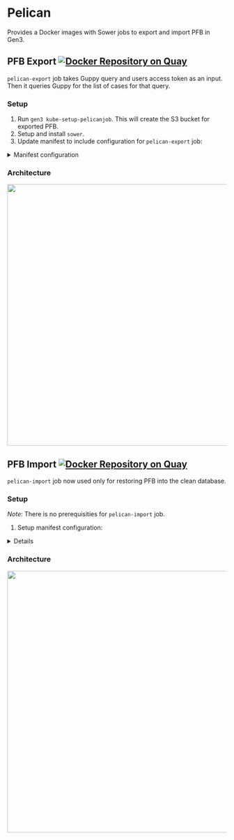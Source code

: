 # Pelican

Provides a Docker images with Sower jobs to export and import PFB in Gen3.

## PFB Export [![Docker Repository on Quay](https://quay.io/repository/cdis/pelican-export/status "Docker Repository on Quay")](https://quay.io/repository/cdis/pelican-export)

`pelican-export` job takes Guppy query and users access token as an input. Then it queries Guppy for the list of cases for that query.

### Setup

1. Run `gen3 kube-setup-pelicanjob`. This will create the S3 bucket for exported PFB.
2. Setup and install `sower`.
3. Update manifest to include configuration for `pelican-export` job: 
<details>
  <summary>Manifest configuration</summary>
The `pelican-export` job should have the following environment variables and mounts set:

* Environment variable:
    * `DICTIONARY_URL`
    * `GEN3_HOSTNAME`
    * `ROOT_NODE`
* Mounts:
    * `pelican-creds-volume` - the secret from `kube-setup-pelicanjob`
    * `peregrine-creds-volume` - the secret to access sheepdog database.

```
{
  "name": "pelican-export",
  "action": "export",
  "container": {
    "name": "job-task",
    "image": "quay.io/cdis/pelican-export:master",
    "pull_policy": "Always",
    "env": [
      {
        "name": "DICTIONARY_URL",
        "valueFrom": {
          "configMapKeyRef": {
            "name": "manifest-global",
            "key": "dictionary_url"
          }
        }
      },
      {
        "name": "GEN3_HOSTNAME",
        "valueFrom": {
          "configMapKeyRef": {
            "name": "manifest-global",
            "key": "hostname"
          }
        }
      },
      {
        "name": "ROOT_NODE",
        "value": "subject"
      }
    ],
    "volumeMounts": [
      {
        "name": "pelican-creds-volume",
        "readOnly": true,
        "mountPath": "/pelican-creds.json",
        "subPath": "config.json"
      },
      {
        "name": "peregrine-creds-volume",
        "readOnly": true,
        "mountPath": "/peregrine-creds.json",
        "subPath": "creds.json"
      }
    ],
    "cpu-limit": "1",
    "memory-limit": "12Gi"
  },
  "volumes": [
    {
      "name": "pelican-creds-volume",
      "secret": {
        "secretName": "pelicanservice-g3auto"
      }
    },
    {
      "name": "peregrine-creds-volume",
      "secret": {
        "secretName": "peregrine-creds"
      }
    }
  ],
  "restart_policy": "Never"
}
```
</details>

### Architecture

<a href="https://www.lucidchart.com/publicSegments/view/78ed9fc6-6ab4-4035-8bda-9bd4269cce05/image.png"><img src="https://www.lucidchart.com/publicSegments/view/78ed9fc6-6ab4-4035-8bda-9bd4269cce05/image.png" width="600" /></a>

## PFB Import [![Docker Repository on Quay](https://quay.io/repository/cdis/pelican-import/status "Docker Repository on Quay")](https://quay.io/repository/cdis/pelican-import)

`pelican-import` job now used only for restoring PFB into the clean database.

### Setup

_Note_: There is no prerequisities for `pelican-import` job.

1. Setup manifest configuration:
<details>
The manifest configuration should include:

* Environment variables:
    * `DICTIONARY_URL`
    * `GEN3_HOSTNAME`
* Mounts:
    * `sheepdog-creds-volume` - the secret with write access to the sheepdog database.

```
{
  "name": "pelican-import",
  "action": "import",
  "container": {
    "name": "job-task",
    "image": "quay.io/cdis/pelican-import:master",
    "pull_policy": "Always",
    "env": [
      {
        "name": "DICTIONARY_URL",
        "valueFrom": {
          "configMapKeyRef": {
            "name": "manifest-global",
            "key": "dictionary_url"
          }
        }
      },
      {
        "name": "GEN3_HOSTNAME",
        "valueFrom": {
          "configMapKeyRef": {
            "name": "manifest-global",
            "key": "hostname"
          }
        }
      }
    ],
    "volumeMounts": [
      {
        "name": "sheepdog-creds-volume",
        "readOnly": true,
        "mountPath": "/sheepdog-creds.json",
        "subPath": "creds.json"
      }
    ],
    "cpu-limit": "1",
    "memory-limit": "4Gi"
  },
  "volumes": [
    {
      "name": "sheepdog-creds-volume",
      "secret": {
        "secretName": "sheepdog-creds"
      }
    }
  ],
  "restart_policy": "Never"
}
```
</details>

### Architecture

<a href="https://www.lucidchart.com/publicSegments/view/8d612284-709e-4789-b9ae-0a23351b82a7/image.png"><img src="https://www.lucidchart.com/publicSegments/view/8d612284-709e-4789-b9ae-0a23351b82a7/image.png" width="600" /></a>
